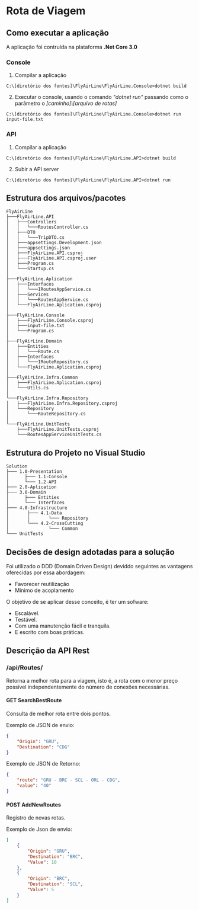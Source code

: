 # Rota de Viagem #

## Como executar a aplicação ##
A aplicação foi contruída na plataforma **.Net Core 3.0**
### Console ###
1) Compilar a aplicação
```shell
C:\[diretório dos fontes]\FlyAirLine\FlyAirLine.Console>dotnet build 
```
2) Executar o console, usando o comando *"dotnet run"* passando como o parâmetro o *[caminho]\\[arquivo de rotas]*
```
C:\[diretório dos fontes]\FlyAirLine\FlyAirLine.Console>dotnet run input-file.txt 
```

### API ###
1) Compilar a aplicação
```shell
C:\[diretório dos fontes]\FlyAirLine\FlyAirLine.API>dotnet build 
```
2) Subir a API server
```
C:\[diretório dos fontes]\FlyAirLine\FlyAirLine.API>dotnet run
```

## Estrutura dos arquivos/pacotes ##
```
FlyAirLine
├───FlyAirLine.API
│   ├───Controllers
│   │   └───RoutesController.cs
│   ├───DTO
│   │   └───TripDTO.cs
│   ├───appsettings.Development.json
│   ├───appsettings.json
│   ├───FlyAirLine.API.csproj
│   ├───FlyAirLine.API.csproj.user
│   ├───Program.cs
│   └───Startup.cs
│
├───FlyAirLine.Aplication
│   ├───Interfaces
│   │   └───IRoutesAppService.cs
│   ├───Services
│   │   └───RoutesAppService.cs
│   └───FlyAirLine.Aplication.csproj
│
├───FlyAirLine.Console
│   ├───FlyAirLine.Console.csproj
│   ├───input-file.txt
│   └───Program.cs
│
├───FlyAirLine.Domain
│   ├───Entities
│   │   └───Route.cs
│   ├───Interfaces
│   │   └───IRouteRepository.cs
│   └───FlyAirLine.Aplication.csproj
│
├───FlyAirLine.Infra.Common
│   ├───FlyAirLine.Aplication.csproj
│   └───Utils.cs
│
└───FlyAirLine.Infra.Repository
│   ├───FlyAirLine.Infra.Repository.csproj
│   └───Repository
│       └───RouteRepository.cs
│
└───FlyAirLine.UnitTests
    ├───FlyAirLine.UnitTests.csproj
    └───RoutesAppServiceUnitTests.cs        
```
## Estrutura do Projeto no Visual Studio ##
```
Solution
├─── 1.0-Presentation
│      ├─── 1.1-Console
│      └─── 1.2-API
├─── 2.0-Aplication
├─── 3.0-Domain
│      ├─── Entities
│      └─── Interfaces
├─── 4.0-Infrastructure
│       ├─── 4.1-Data
│       │       └─── Repository
│       └─── 4.2-CrossCutting
│               └─── Common
└─── UnitTests
```

## Decisões de design adotadas para a solução ##
Foi utilizado o DDD (Domain Driven Design) deviddo seguintes as vantagens oferecidas por essa abordagem:
- Favorecer reutilização 
- Mínimo de acoplamento

O objetivo de se aplicar desse conceito, é ter um sofware:
* Escalável.
* Testável.
* Com uma manutenção fácil e tranquila.
* E escrito com boas práticas.

## Descrição da API Rest ##
### /api/Routes/ ##
Retorna a melhor rota para a viagem, isto é, a rota com o menor preço possível independentemente do número de conexões necessárias.
#### GET SearchBestRoute #### 
Consulta de melhor rota entre dois pontos.

Exemplo de JSON de envio:
```Json
{
    "Origin": "GRU",
    "Destination": "CDG"
}
```
Exemplo de JSON de Retorno:
```Json
{
    "route": "GRU - BRC - SCL - ORL - CDG",
    "value": "40"
}
```
#### POST AddNewRoutes #### 
Registro de novas rotas.

Exemplo de Json de envio:
```Json
[
    {
        "Origin": "GRU",
        "Destination": "BRC",
        "Value": 10
    },
    {
        "Origin": "BRC",
        "Destination": "SCL",
        "Value": 5
    }
]
```
